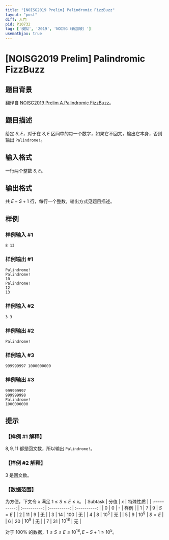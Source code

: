 ```yaml
---
title: "[NOISG2019 Prelim] Palindromic FizzBuzz"
layout: "post"
diff: 入门
pid: P10732
tag: ['模拟', '2019', 'NOISG（新加坡）']
usemathjax: true
---
```


# [NOISG2019 Prelim] Palindromic FizzBuzz
## 题目背景

翻译自 [NOISG2019 Prelim A.Palindromic FizzBuzz](https://github.com/noisg/sg_noi_archive/blob/master/2019_prelim/)。
## 题目描述

给定 $S,E$，对于在 $S,E$ 区间中的每一个数字，如果它不回文，输出它本身，否则输出 `Palindrome!`。
## 输入格式

一行两个整数 $S,E$。
## 输出格式

共 $E-S+1$ 行，每行一个整数，输出方式见题目描述。
## 样例

### 样例输入 #1
```
8 13
```
### 样例输出 #1
```
Palindrome!
Palindrome!
10
Palindrome!
12
13
```
### 样例输入 #2
```
3 3
```
### 样例输出 #2
```
Palindrome!
```
### 样例输入 #3
```
999999997 1000000000 
```
### 样例输出 #3
```
999999997
999999998
Palindrome!
1000000000
```
## 提示

### 【样例 #1 解释】
$8,9,11$ 都是回文数，所以输出 `Palindrome!`。
### 【样例 #2 解释】
$3$ 是回文数。
### 【数据范围】
为方便，下文令 $x$ 满足 $1 \leq S \leq E \leq x$。
| $\text{Subtask}$ | 分值 | $x$ | 特殊性质 |
| :----------: | :----------: | :----------: | :----------: |
| $0$ | $0$ | - | 样例 |
| $1$ | $7$ | $9$ | $S=E$ |
| $2$ | $11$ | $9$ | 无 |
| $3$ | $14$ | $100$ | 无 |
| $4$ | $8$ | $10^5$ | 无 |
| $5$ | $9$ | $10^9$ | $S=E$ |
| $6$ | $20$ | $10^9$ | 无 |
| $7$ | $31$ | $10^{18}$ | 无 |

对于 $100\%$ 的数据，$1 \leq S \leq E \leq 10^{18},E-S+1\leq 10^5$。
